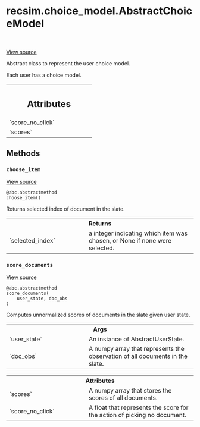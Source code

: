 <div itemscope itemtype="http://developers.google.com/ReferenceObject">
<meta itemprop="name" content="recsim.choice_model.AbstractChoiceModel" />
<meta itemprop="path" content="Stable" />
<meta itemprop="property" content="choose_item"/>
<meta itemprop="property" content="score_documents"/>
</div>

# recsim.choice_model.AbstractChoiceModel

<!-- Insert buttons and diff -->

<table class="tfo-notebook-buttons tfo-api" align="left">

</table>

<a target="_blank" href="https://github.com/google-research/recsim/tree/master/recsim/choice_model.py">View
source</a>

Abstract class to represent the user choice model.

<!-- Placeholder for "Used in" -->

Each user has a choice model.

<!-- Tabular view -->

 <table class="responsive fixed orange">
<colgroup><col width="214px"><col></colgroup>
<tr><th colspan="2"><h2 class="add-link">Attributes</h2></th></tr>

<tr> <td> `score_no_click` </td> <td>

</td> </tr><tr> <td> `scores` </td> <td>

</td>
</tr>
</table>

## Methods

<h3 id="choose_item"><code>choose_item</code></h3>

<a target="_blank" href="https://github.com/google-research/recsim/tree/master/recsim/choice_model.py">View
source</a>

<pre class="devsite-click-to-copy prettyprint lang-py tfo-signature-link">
<code>@abc.abstractmethod</code>
<code>choose_item()
</code></pre>

Returns selected index of document in the slate.

<!-- Tabular view -->

 <table class="responsive fixed orange">
<colgroup><col width="214px"><col></colgroup>
<tr><th colspan="2">Returns</th></tr>

<tr>
<td>
`selected_index`
</td>
<td>
a integer indicating which item was chosen, or None if
none were selected.
</td>
</tr>
</table>

<h3 id="score_documents"><code>score_documents</code></h3>

<a target="_blank" href="https://github.com/google-research/recsim/tree/master/recsim/choice_model.py">View
source</a>

<pre class="devsite-click-to-copy prettyprint lang-py tfo-signature-link">
<code>@abc.abstractmethod</code>
<code>score_documents(
    user_state, doc_obs
)
</code></pre>

Computes unnormalized scores of documents in the slate given user state.

<!-- Tabular view -->

 <table class="responsive fixed orange">
<colgroup><col width="214px"><col></colgroup>
<tr><th colspan="2">Args</th></tr>

<tr>
<td>
`user_state`
</td>
<td>
An instance of AbstractUserState.
</td>
</tr><tr>
<td>
`doc_obs`
</td>
<td>
A numpy array that represents the observation of all documents in
the slate.
</td>
</tr>
</table>

<!-- Tabular view -->

 <table class="responsive fixed orange">
<colgroup><col width="214px"><col></colgroup>
<tr><th colspan="2">Attributes</th></tr>

<tr>
<td>
`scores`
</td>
<td>
A numpy array that stores the scores of all documents.
</td>
</tr><tr>
<td>
`score_no_click`
</td>
<td>
A float that represents the score for the action of
picking no document.
</td>
</tr>
</table>
